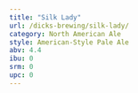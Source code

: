```yaml
---
title: "Silk Lady"
url: /dicks-brewing/silk-lady/
category: North American Ale
style: American-Style Pale Ale
abv: 4.4
ibu: 0
srm: 0
upc: 0
---
```


